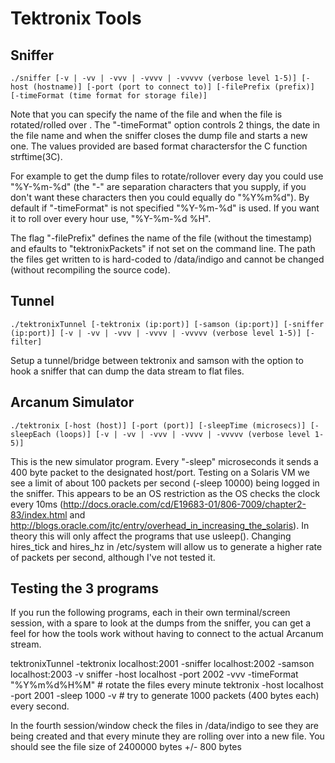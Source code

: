 Tektronix Tools
===============

Sniffer
-------

    ./sniffer [-v | -vv | -vvv | -vvvv | -vvvvv (verbose level 1-5)] [-host (hostname)] [-port (port to connect to)] [-filePrefix (prefix)] [-timeFormat (time format for storage file)]

Note that you can specify the name of the file and when the file is
rotated/rolled  over . The "-timeFormat" option  controls 2 things, the date in
the file name and when the sniffer closes the dump file and starts a new one.
The values provided are based format charactersfor the C function strftime(3C).

For example to get the dump files to rotate/rollover every day you could
use "%Y-%m-%d" (the "-" are separation characters that you supply,
if you don't want these characters then you could equally do "%Y%m%d"). By
default if "-timeFormat" is not specified "%Y-%m-%d" is used. If
you want it to roll over every hour use, "%Y-%m-%d %H". 

The flag "-filePrefix" defines the name of the file (without the timestamp) and
efaults to "tektronixPackets" if not set on the command line. The path the files
get written to is hard-coded to /data/indigo and cannot be changed (without
recompiling the source code).

Tunnel 
------

    ./tektronixTunnel [-tektronix (ip:port)] [-samson (ip:port)] [-sniffer (ip:port)] [-v | -vv | -vvv | -vvvv | -vvvvv (verbose level 1-5)] [-filter]

Setup a tunnel/bridge between tektronix and samson with the option to hook a
sniffer that can dump the data stream to flat files.

Arcanum Simulator
-----------------

    ./tektronix [-host (host)] [-port (port)] [-sleepTime (microsecs)] [-sleepEach (loops)] [-v | -vv | -vvv | -vvvv | -vvvvv (verbose level 1-5)]

This is the new simulator program. Every "-sleep" microseconds it sends a 400
byte packet to the designated host/port. Testing on a Solaris VM we see a limit
of about 100 packets per second (-sleep 10000) being logged in the sniffer.
This appears to be an OS restriction as the OS checks the clock every 10ms
(http://docs.oracle.com/cd/E19683-01/806-7009/chapter2-83/index.html and
http://blogs.oracle.com/jtc/entry/overhead_in_increasing_the_solaris). In
theory this will only affect the programs that use usleep(). Changing
hires_tick and hires_hz in /etc/system will allow us to generate a higher rate
of packets per second, although I've not tested it.

Testing the 3 programs
----------------------

If you run the following programs, each in their own terminal/screen session,
with a spare to look at the dumps from the sniffer, you can get a feel for how
the tools work without having to connect to the actual Arcanum stream.

tektronixTunnel -tektronix localhost:2001 -sniffer localhost:2002 -samson localhost:2003 -v 
sniffer -host localhost -port 2002 -vvv -timeFormat "%Y%m%d%H%M" # rotate the files every minute
tektronix -host localhost -port 2001 -sleep 1000 -v  # try to generate 1000 packets (400 bytes each) every second.

In the fourth session/window check the files in /data/indigo to see they are
being created and that every minute they are rolling over into a new file. You
should see the file size of  2400000 bytes +/- 800 bytes
	

